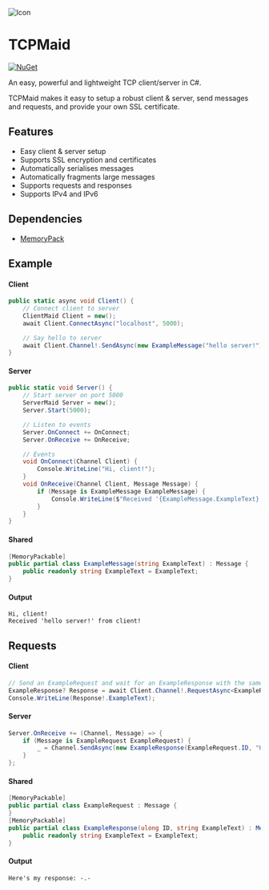 ![Icon](https://raw.githubusercontent.com/Joy-less/TCPMaid/main/Assets/IconMini.png)

# TCPMaid

[![NuGet](https://img.shields.io/nuget/v/TCPMaid.svg)](https://www.nuget.org/packages/TCPMaid)

An easy, powerful and lightweight TCP client/server in C#.

TCPMaid makes it easy to setup a robust client & server, send messages and requests, and provide your own SSL certificate.

## Features
- Easy client & server setup
- Supports SSL encryption and certificates
- Automatically serialises messages
- Automatically fragments large messages
- Supports requests and responses
- Supports IPv4 and IPv6

## Dependencies
- [MemoryPack](https://github.com/Cysharp/MemoryPack)

## Example

#### Client
```cs
public static async void Client() {
    // Connect client to server
    ClientMaid Client = new();
    await Client.ConnectAsync("localhost", 5000);

    // Say hello to server
    await Client.Channel!.SendAsync(new ExampleMessage("hello server!"));
}
```
#### Server
```cs
public static void Server() {
    // Start server on port 5000
    ServerMaid Server = new();
    Server.Start(5000);

    // Listen to events
    Server.OnConnect += OnConnect;
    Server.OnReceive += OnReceive;

    // Events
    void OnConnect(Channel Client) {
        Console.WriteLine("Hi, client!");
    }
    void OnReceive(Channel Client, Message Message) {
        if (Message is ExampleMessage ExampleMessage) {
            Console.WriteLine($"Received '{ExampleMessage.ExampleText}' from client!");
        }
    }
}
```
#### Shared
```cs
[MemoryPackable]
public partial class ExampleMessage(string ExampleText) : Message {
    public readonly string ExampleText = ExampleText;
}
```
#### Output
```
Hi, client!
Received 'hello server!' from client!
```

## Requests

#### Client
```cs
// Send an ExampleRequest and wait for an ExampleResponse with the same message ID
ExampleResponse? Response = await Client.Channel!.RequestAsync<ExampleResponse>(new ExampleRequest());
Console.WriteLine(Response!.ExampleText);
```
#### Server
```cs
Server.OnReceive += (Channel, Message) => {
    if (Message is ExampleRequest ExampleRequest) {
        _ = Channel.SendAsync(new ExampleResponse(ExampleRequest.ID, "Here's my response: -.-"));
    }
};
```
#### Shared
```cs
[MemoryPackable]
public partial class ExampleRequest : Message {
}
[MemoryPackable]
public partial class ExampleResponse(ulong ID, string ExampleText) : Message(ID) {
    public readonly string ExampleText = ExampleText;
}
```
#### Output
```
Here's my response: -.-
```